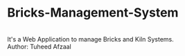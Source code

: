 # Bricks-Management-System
</br>
It's a Web Application to manage Bricks and Kiln Systems. 
</br>
Author: Tuheed Afzaal
